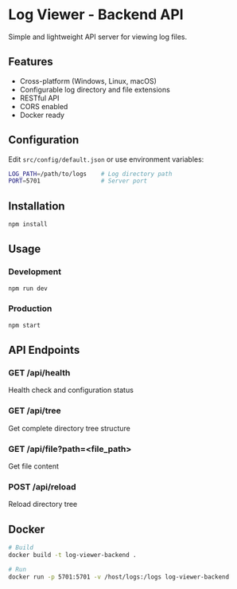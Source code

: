 # Log Viewer - Backend API

Simple and lightweight API server for viewing log files.

## Features

- Cross-platform (Windows, Linux, macOS)
- Configurable log directory and file extensions
- RESTful API
- CORS enabled
- Docker ready

## Configuration

Edit `src/config/default.json` or use environment variables:

```bash
LOG_PATH=/path/to/logs    # Log directory path
PORT=5701                 # Server port
```

## Installation

```bash
npm install
```

## Usage

### Development
```bash
npm run dev
```

### Production
```bash
npm start
```

## API Endpoints

### GET /api/health
Health check and configuration status

### GET /api/tree
Get complete directory tree structure

### GET /api/file?path=<file_path>
Get file content

### POST /api/reload
Reload directory tree

## Docker

```bash
# Build
docker build -t log-viewer-backend .

# Run
docker run -p 5701:5701 -v /host/logs:/logs log-viewer-backend
```
